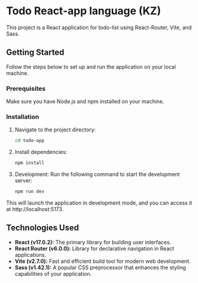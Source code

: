 # Todo React-app language (KZ)

This project is a React application for todo-list using React-Router, Vite, and Sass.

## Getting Started

Follow the steps below to set up and run the application on your local machine.

### Prerequisites

Make sure you have Node.js and npm installed on your machine.

### Installation

1. Navigate to the project directory:

   ```bash
   cd todo-app
2. Install dependencies:
   ```bash
   npm install

3. Development:
Run the following command to start the development server:
   ```bash
   npm run dev
This will launch the application in development mode, and you can access it at http://localhost:5173.

## Technologies Used

- **React (v17.0.2):** The primary library for building user interfaces.
- **React Router (v6.0.0):** Library for declarative navigation in React applications.
- **Vite (v2.7.0):** Fast and efficient build tool for modern web development.
- **Sass (v1.42.1):** A popular CSS preprocessor that enhances the styling capabilities of your application.
